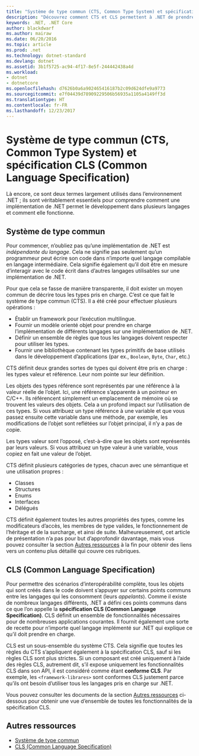 ```yaml
---
title: "Système de type commun (CTS, Common Type System) et spécification CLS (Common Language Specification)"
description: "Découvrez comment CTS et CLS permettent à .NET de prendre en charge plusieurs langages."
keywords: .NET, .NET Core
author: blackdwarf
ms.author: mairaw
ms.date: 06/20/2016
ms.topic: article
ms.prod: .net
ms.technology: dotnet-standard
ms.devlang: dotnet
ms.assetid: 3b1f5725-ac94-4f17-8e5f-244442438a4d
ms.workload:
- dotnet
- dotnetcore
ms.openlocfilehash: d7626b0a6a902465416187b2c09d624dfe9a9773
ms.sourcegitcommit: e7f04439d78909229506b56935a1105a4149ff3d
ms.translationtype: HT
ms.contentlocale: fr-FR
ms.lasthandoff: 12/23/2017
---
```

# <a name="common-type-system--common-language-specification"></a>Système de type commun (CTS, Common Type System) et spécification CLS (Common Language Specification)

Là encore, ce sont deux termes largement utilisés dans l’environnement .NET ; ils sont véritablement essentiels pour comprendre comment une implémentation de .NET permet le développement dans plusieurs langages et comment elle fonctionne.

## <a name="common-type-system"></a>Système de type commun

Pour commencer, n’oubliez pas qu’une implémentation de .NET est _indépendante du langage_. Cela ne signifie pas seulement qu’un programmeur peut écrire son code dans n’importe quel langage compilable en langage intermédiaire. Cela signifie également qu’il doit être en mesure d’interagir avec le code écrit dans d’autres langages utilisables sur une implémentation de .NET.

Pour que cela se fasse de manière transparente, il doit exister un moyen commun de décrire tous les types pris en charge. C’est ce que fait le système de type commun (CTS). Il a été créé pour effectuer plusieurs opérations :

*   Établir un framework pour l’exécution multilingue.
*   Fournir un modèle orienté objet pour prendre en charge l’implémentation de différents langages sur une implémentation de .NET.
*   Définir un ensemble de règles que tous les langages doivent respecter pour utiliser les types.
*   Fournir une bibliothèque contenant les types primitifs de base utilisés dans le développement d’applications (par ex., `Boolean`, `Byte`, `Char`, etc.)

CTS définit deux grandes sortes de types qui doivent être pris en charge : les types valeur et référence. Leur nom pointe sur leur définition.

Les objets des types référence sont représentés par une référence à la valeur réelle de l’objet. Ici, une référence s’apparente à un pointeur en C/C++. Ils référencent simplement un emplacement de mémoire où se trouvent les valeurs des objets. Cela a un profond impact sur l’utilisation de ces types. Si vous attribuez un type référence à une variable et que vous passez ensuite cette variable dans une méthode, par exemple, les modifications de l’objet sont reflétées sur l’objet principal, il n’y a pas de copie.

Les types valeur sont l’opposé, c’est-à-dire que les objets sont représentés par leurs valeurs. Si vous attribuez un type valeur à une variable, vous copiez en fait une valeur de l’objet.

CTS définit plusieurs catégories de types, chacun avec une sémantique et une utilisation propres :

*   Classes
*   Structures
*   Enums
*   Interfaces
*   Délégués

CTS définit également toutes les autres propriétés des types, comme les modificateurs d’accès, les membres de type valides, le fonctionnement de l’héritage et de la surcharge, et ainsi de suite. Malheureusement, cet article de présentation n’a pas pour but d’approfondir davantage, mais vous pouvez consulter la section [Autres ressources](#more-resources) à la fin pour obtenir des liens vers un contenu plus détaillé qui couvre ces rubriques.

## <a name="common-language-specification"></a>CLS (Common Language Specification)

Pour permettre des scénarios d’interopérabilité complète, tous les objets qui sont créés dans le code doivent s’appuyer sur certains points communs entre les langages qui les consomment (leurs _appelants_). Comme il existe de nombreux langages différents, .NET a défini ces points communs dans ce que l’on appelle la **spécification CLS (Common Language Specification)**. CLS définit un ensemble de fonctionnalités nécessaires pour de nombreuses applications courantes. Il fournit également une sorte de recette pour n’importe quel langage implémenté sur .NET qui explique ce qu’il doit prendre en charge.

CLS est un sous-ensemble du système CTS. Cela signifie que toutes les règles du CTS s’appliquent également à la spécification CLS, sauf si les règles CLS sont plus strictes. Si un composant est créé uniquement à l’aide des règles CLS, autrement dit, s’il expose uniquement les fonctionnalités CLS dans son API, il est considéré comme étant **conforme CLS**. Par exemple, les `<framework-librares>` sont conformes CLS justement parce qu’ils ont besoin d’utiliser tous les langages pris en charge sur .NET.

Vous pouvez consulter les documents de la section [Autres ressources](#more-resources) ci-dessous pour obtenir une vue d’ensemble de toutes les fonctionnalités de la spécification CLS.

## <a name="more-resources"></a>Autres ressources

*   [Système de type commun](./base-types/common-type-system.md)
*   [CLS (Common Language Specification)](language-independence-and-language-independent-components.md)
